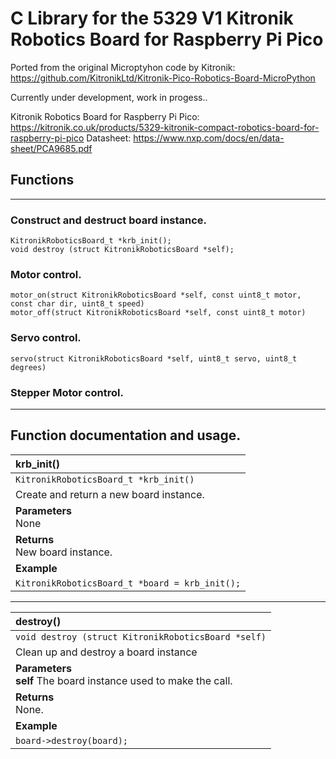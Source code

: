 # C Library for the 5329 V1 Kitronik Robotics Board for Raspberry Pi Pico

Ported from the original Microptyhon code by Kitronik: https://github.com/KitronikLtd/Kitronik-Pico-Robotics-Board-MicroPython

Currently under development, work in progess..

Kitronik Robotics Board for Raspberry Pi Pico: https://kitronik.co.uk/products/5329-kitronik-compact-robotics-board-for-raspberry-pi-pico
Datasheet: https://www.nxp.com/docs/en/data-sheet/PCA9685.pdf

## Functions
---
### Construct and destruct board instance.
    KitronikRoboticsBoard_t *krb_init();
    void destroy (struct KitronikRoboticsBoard *self);

### Motor control.
    motor_on(struct KitronikRoboticsBoard *self, const uint8_t motor, const char dir, uint8_t speed)
    motor_off(struct KitronikRoboticsBoard *self, const uint8_t motor)

### Servo control.
    servo(struct KitronikRoboticsBoard *self, uint8_t servo, uint8_t degrees)

### Stepper Motor control.

---

## Function documentation and usage.
| krb_init()                          |
|:---------- |
| `KitronikRoboticsBoard_t *krb_init()` |
| Create and return a new board instance.  |
| **Parameters** <br> None |
| **Returns** <br> New board instance. |
| **Example**
| `KitronikRoboticsBoard_t *board = krb_init();` |
---
| destroy()                         |
|:---------- |
| `void destroy (struct KitronikRoboticsBoard *self)` |
| Clean up and destroy a board instance  |
| **Parameters** <br>  **self** The board instance used to make the call. |
| **Returns** <br> None. |
| **Example**
| `board->destroy(board);` |

